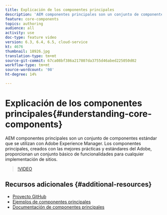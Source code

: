 ```yaml
---
title: Explicación de los componentes principales
description: 'AEM componentes principales son un conjunto de componentes estándar que se utilizan con Adobe Experience Manager. Los componentes principales, creados con las mejores prácticas y estándares del Adobe, proporcionan un conjunto básico de funcionalidades para cualquier implementación de sitios. '
feature: core-components
topics: authoring
audience: all
activity: use
doc-type: feature video
version: 6.3, 6.4, 6.5, cloud-service
kt: 4676
thumbnail: 18926.jpg
translation-type: tm+mt
source-git-commit: 67ca08bf386a217807da3755d46abed225050d02
workflow-type: tm+mt
source-wordcount: '98'
ht-degree: 14%

---
```



# Explicación de los componentes principales{#understanding-core-components}

AEM componentes principales son un conjunto de componentes estándar que se utilizan con Adobe Experience Manager. Los componentes principales, creados con las mejores prácticas y estándares del Adobe, proporcionan un conjunto básico de funcionalidades para cualquier implementación de sitios.

>[!VIDEO](https://video.tv.adobe.com/v/18926/?quality=12&learn=on)

## Recursos adicionales {#additional-resources}

* [Proyecto GitHub](https://github.com/adobe/aem-core-wcm-components)
* [Ejemplos de componentes principales](https://www.aemcomponents.dev/)
* [Documentación de componentes principales](https://docs.adobe.com/content/help/es-ES/experience-manager-core-components/using/introduction.html)


